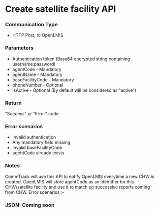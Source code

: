 # Create satellite facility API

### Communication Type

- HTTP Post, to OpenLMIS

### Parameters

- Authentication token (Base64 encrypted string containing username:password)
- agentCode - Mandatory
- agentName - Mandatory
- baseFacilityCode - Mandatory
- phoneNumber - Optional
- isActive - Optional (By default will be considered as "active")

### Return

"Success" or "Error" code

### Error scenarios

- Invalid authentication
- Any mandatory field missing
- Invalid baseFacilityCode
- agentCode already exists

### Notes

CommTrack will use this API to notify OpenLMIS everytime a new CHW is created. OpenLMIS will store agentCode as an identifier for this CHW/satellite facility and use it to match up successive reports coming from CHW.
Error scenarios :-

### JSON: Coming soon

